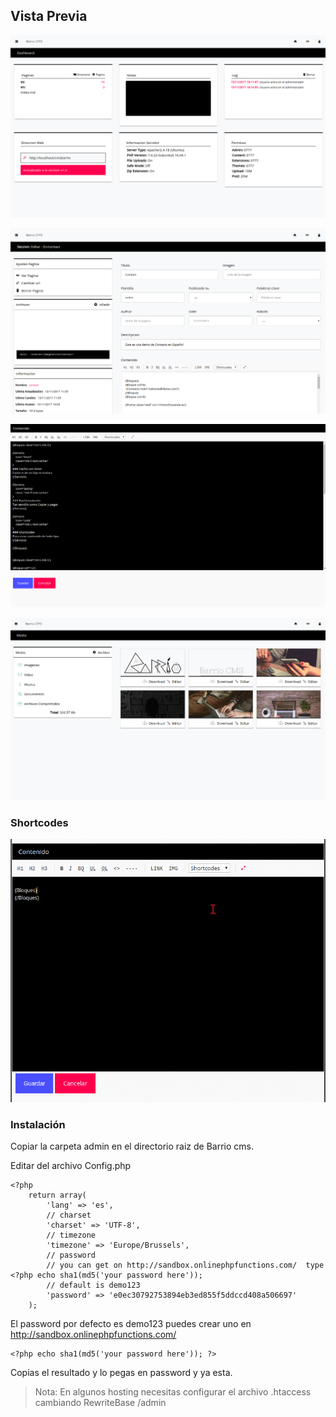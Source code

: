 ## Vista Previa


![Dashboard](backend-dashboard.png)

![Editar](backend-editar.png)

![Full](backend-editar-full.png)

![Ver Imagen](backend-ver-imagen.png)


### Shortcodes

![Escribiendo shortcodes](Shortcodes.gif)


### Instalación


Copiar la carpeta admin en el directorio raiz de Barrio cms.

Editar del archivo Config.php


    <?php
        return array(
            'lang' => 'es',
            // charset
            'charset' => 'UTF-8',
            // timezone
            'timezone' => 'Europe/Brussels',
            // password
            // you can get on http://sandbox.onlinephpfunctions.com/  type  <?php echo sha1(md5('your password here'));
            // default is demo123
            'password' => 'e0ec30792753894eb3ed855f5ddccd408a506697'
        );



El password por defecto es demo123 puedes crear uno en http://sandbox.onlinephpfunctions.com/


    <?php echo sha1(md5('your password here')); ?>


Copias el resultado y lo pegas en password y ya esta.


> Nota:  En algunos hosting necesitas configurar el archivo .htaccess cambiando RewriteBase /admin




